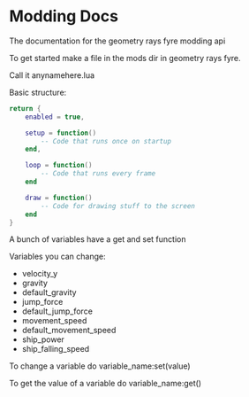 # Modding Docs
The documentation for the geometry rays fyre modding api

To get started make a file in the mods dir in geometry rays fyre.

Call it anynamehere.lua

Basic structure:

```lua
return {
    enabled = true,

    setup = function()
        -- Code that runs once on startup
    end,

    loop = function()
        -- Code that runs every frame
    end

    draw = function()
        -- Code for drawing stuff to the screen
    end
}
```

A bunch of variables have a get and set function

Variables you can change:

- velocity_y
- gravity
- default_gravity
- jump_force
- default_jump_force
- movement_speed
- default_movement_speed
- ship_power
- ship_falling_speed

To change a variable do variable_name:set(value)

To get the value of a variable do variable_name:get()

